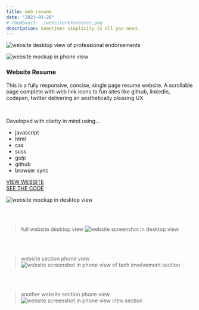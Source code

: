 ```yaml
---
title: web resume
date: "2023-01-28"
# thumbnail: ./websitereferences.png
description: Sometimes simplicity is all you need.
---
```


![website desktop view of professional endorsements](https://res.cloudinary.com/soggy-ink-games/image/upload/v1675133672/portfolio/websitereferences_hxkd0o.png)

![website mockup in phone view](https://res.cloudinary.com/soggy-ink-games/image/upload/v1675008930/portfolio/iphonemock_uu8src.gif)

### Website Resume

This is a fully responsive, concise, single page resume website. A scrollable page complete with web link icons to fun sites like github, linkedin, codepen, twitter delivering an aesthetically pleasing UX.

<br>

Developed with clarity in mind using...

- javascript
- html
- css
- scss
- gulp
- github
- browser sync

[VIEW WEBSITE](https://anaizing.github.io/web-resume/)
<br>
[SEE THE CODE](https://github.com/Anaizing/web-resume)

![website mockup in desktop view](https://res.cloudinary.com/soggy-ink-games/image/upload/v1675009049/portfolio/laptopmock_d9758g.gif)

<br>
<br>

> full website desktop view
> ![website screenshot in desktop view](https://res.cloudinary.com/soggy-ink-games/image/upload/v1675009106/portfolio/webpagelaptop_xlosqr.png)

<br>
<br>

> website section phone view
> ![website screenshot in phone view of tech involvement section](https://res.cloudinary.com/soggy-ink-games/image/upload/v1675009189/portfolio/screenshotphone_mfpyjs.png)

<br>
<br>

> another website section phone view
> ![website screenshot in phone view intro section](https://res.cloudinary.com/soggy-ink-games/image/upload/v1675009234/portfolio/screenshotphonetop_ak5mxo.png)
